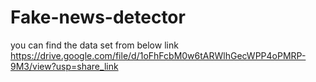 # Fake-news-detector
 you can find the data set from below link
https://drive.google.com/file/d/1oFhFcbM0w6tARWlhGecWPP4oPMRP-9M3/view?usp=share_link
